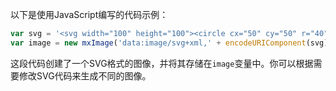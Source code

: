 以下是使用JavaScript编写的代码示例：

```javascript
var svg = '<svg width="100" height="100"><circle cx="50" cy="50" r="40" stroke="black" stroke-width="3" fill="red" /></svg>';
var image = new mxImage('data:image/svg+xml,' + encodeURIComponent(svg));
```

这段代码创建了一个SVG格式的图像，并将其存储在`image`变量中。你可以根据需要修改SVG代码来生成不同的图像。
